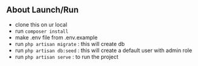 ## About Launch/Run

- clone this on ur local
- run `composer install`
- make .env file from .env.example
- run `php artisan migrate` : this will create db
- run `php artisan db:seed` : this will create a default user with admin role
- run `php artisan serve` : to run the project
